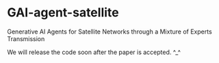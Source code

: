# GAI-agent-satellite
Generative AI Agents for Satellite Networks through a Mixture of Experts Transmission


We will release the code soon after the paper is accepted. ^_^
